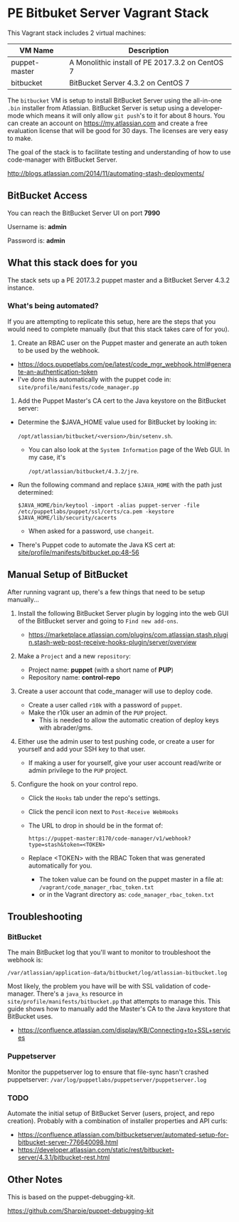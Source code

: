 # PE Bitbuket Server Vagrant Stack

This Vagrant stack includes 2 virtual machines:

| VM Name       | Description |
|---------------|-------------|
| puppet-master | A Monolithic install of PE 2017.3.2 on CentOS 7 |
| bitbucket     | BitBucket Server 4.3.2 on CentOS 7              |

The `bitbucket` VM is setup to install BitBucket Server using the all-in-one `.bin` installer from Atlassian. BitBucket Server is setup using a developer-mode which means it will only allow `git push`'s to it for about 8 hours. You can create an account on https://my.atlassian.com and create a free evaluation license that will be good for 30 days. The licenses are very easy to make.

The goal of the stack is to facilitate testing and understanding of how to use code-manager with BitBucket Server.

http://blogs.atlassian.com/2014/11/automating-stash-deployments/

## BitBucket Access

You can reach the BitBucket Server UI on port **7990**

Username is: **admin**

Password is: **admin**

## What this stack does for you

The stack sets up a PE 2017.3.2 puppet master and a BitBucket Server 4.3.2 instance.

### What's being automated?

If you are attempting to replicate this setup, here are the steps that you would need to complete manually (but that this stack takes care of for you).

1. Create an RBAC user on the Puppet master and generate an auth token to be used by the webhook.
  * https://docs.puppetlabs.com/pe/latest/code_mgr_webhook.html#generate-an-authentication-token
  * I've done this automatically with the puppet code in:
    `site/profile/manifests/code_manager.pp`
1. Add the Puppet Master's CA cert to the Java keystore on the BitBucket server:
  * Determine the $JAVA_HOME value used for BitBucket by looking in:

    `/opt/atlassian/bitbucket/<version>/bin/setenv.sh`.
    * You can also look at the `System Information` page of the Web GUI. In my case, it's

      `/opt/atlassian/bitbucket/4.3.2/jre`.
  * Run the following command and replace `$JAVA_HOME` with the path just determined:
    ```
    $JAVA_HOME/bin/keytool -import -alias puppet-server -file /etc/puppetlabs/puppet/ssl/certs/ca.pem -keystore $JAVA_HOME/lib/security/cacerts
    ```

    * When asked for a password, use `changeit`.

  * There's Puppet code to automate the Java KS cert at: [site/profile/manifests/bitbucket.pp:48-56](site/profile/manifests/bitbucket.pp#L48-56)

## Manual Setup of BitBucket

After running vagrant up, there's a few things that need to be setup manually...

1. Install the following BitBucket Server plugin by logging into the web GUI of the BitBucket server and going to `Find new add-ons`.
    * https://marketplace.atlassian.com/plugins/com.atlassian.stash.plugin.stash-web-post-receive-hooks-plugin/server/overview

1. Make a `Project` and a new `repository`:
    * Project name: __puppet__ (with a short name of __PUP__)
    * Repository name: __control-repo__

1. Create a user account that code_manager will use to deploy code.
    * Create a user called `r10k` with a password of `puppet`.
    * Make the r10k user an admin of the `PUP` project.
        * This is needed to allow the automatic creation of deploy keys with abrader/gms.

1. Either use the admin user to test pushing code, or create a user for yourself and add your SSH key to that user.
    * If making a user for yourself, give your user account read/write or admin privilege to the `PUP` project.

1. Configure the hook on your control repo.
    * Click the `Hooks` tab under the repo's settings.
    * Click the pencil icon next to `Post-Receive WebHooks`
    * The URL to drop in should be in the format of:

      ```
      https://puppet-master:8170/code-manager/v1/webhook?type=stash&token=<TOKEN>
      ```

    * Replace \<TOKEN\> with the RBAC Token that was generated automatically for you.
        * The token value can be found on the puppet master in a file at: `/vagrant/code_manager_rbac_token.txt`
        * or in the Vagrant directory as: `code_manager_rbac_token.txt`


## Troubleshooting

### BitBucket

The main BitBucket log that you'll want to monitor to troubleshoot the webhook is:

  ```
  /var/atlassian/application-data/bitbucket/log/atlassian-bitbucket.log
  ```

Most likely, the problem you have will be with SSL validation of code-manager. There's a `java_ks` resource in `site/profile/manifests/bitbucket.pp` that attempts to manage this. This guide shows how to manually add the Master's CA to the Java keystore that BitBucket uses.
  * https://confluence.atlassian.com/display/KB/Connecting+to+SSL+services

### Puppetserver

Monitor the puppetserver log to ensure that file-sync hasn't crashed puppetserver: `/var/log/puppetlabs/puppetserver/puppetserver.log`

### TODO

Automate the initial setup of BitBucket Server (users, project, and repo creation). Probably with a combination of installer properties and API curls:
* https://confluence.atlassian.com/bitbucketserver/automated-setup-for-bitbucket-server-776640098.html
* https://developer.atlassian.com/static/rest/bitbucket-server/4.3.1/bitbucket-rest.html

## Other Notes

This is based on the puppet-debugging-kit.

https://github.com/Sharpie/puppet-debugging-kit
